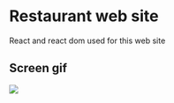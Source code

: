 <h1> Restaurant web site </h1>

React and react dom used for this web site

<h2> Screen gif </h2>

![ ](screen.gif)
